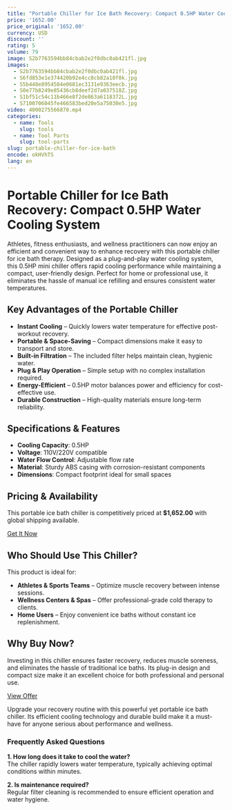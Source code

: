 ```yaml
---
title: "Portable Chiller for Ice Bath Recovery: Compact 0.5HP Water Cooling System"
price: '1652.00'
price_original: '1652.00'
currency: USD
discount: ''
rating: 5
volume: 79
image: S2b7763594bb84cbab2e2f0dbc0ab421fl.jpg
images:
  - S2b7763594bb84cbab2e2f0dbc0ab421fl.jpg
  - S6fd853e1e374420b92e4cc8cb82a10f0k.jpg
  - S5b448e8954584e0681ec3131e9363eecb.jpg
  - S0e77b8249e85436cb8deef2d7a037518Z.jpg
  - S1bf51c54c11b466e8f2de863a6118372L.jpg
  - S7100706045fe466583bed20e5a75030e5.jpg
video: 4000275566870.mp4
categories:
  - name: Tools
    slug: tools
  - name: Tool Parts
    slug: tool-parts
slug: portable-chiller-for-ice-bath
encode: okHVhTS
lang: en
---
```


# Portable Chiller for Ice Bath Recovery: Compact 0.5HP Water Cooling System  

Athletes, fitness enthusiasts, and wellness practitioners can now enjoy an efficient and convenient way to enhance recovery with this portable chiller for ice bath therapy. Designed as a plug-and-play water cooling system, this 0.5HP mini chiller offers rapid cooling performance while maintaining a compact, user-friendly design. Perfect for home or professional use, it eliminates the hassle of manual ice refilling and ensures consistent water temperatures.  

## Key Advantages of the Portable Chiller  

- **Instant Cooling** – Quickly lowers water temperature for effective post-workout recovery.  
- **Portable & Space-Saving** – Compact dimensions make it easy to transport and store.  
- **Built-in Filtration** – The included filter helps maintain clean, hygienic water.  
- **Plug & Play Operation** – Simple setup with no complex installation required.  
- **Energy-Efficient** – 0.5HP motor balances power and efficiency for cost-effective use.  
- **Durable Construction** – High-quality materials ensure long-term reliability.  

## Specifications & Features  

- **Cooling Capacity**: 0.5HP  
- **Voltage**: 110V/220V compatible  
- **Water Flow Control**: Adjustable flow rate  
- **Material**: Sturdy ABS casing with corrosion-resistant components  
- **Dimensions**: Compact footprint ideal for small spaces  

## Pricing & Availability  

This portable ice bath chiller is competitively priced at **$1,652.00** with global shipping available.  

<div class="flex justify-center my-2">  
  <a href="https://buy.csgad.com/okHVhTS" rel="nofollow sponsored" target="_blank" class="py-2 px-4 rounded-md text-white font-semibold bg-gradient-to-r from-[#f73c22] to-[#ff7b48]">Get It Now</a>  
</div>  

## Who Should Use This Chiller?  

This product is ideal for:  

- **Athletes & Sports Teams** – Optimize muscle recovery between intense sessions.  
- **Wellness Centers & Spas** – Offer professional-grade cold therapy to clients.  
- **Home Users** – Enjoy convenient ice baths without constant ice replenishment.  

## Why Buy Now?  

Investing in this chiller ensures faster recovery, reduces muscle soreness, and eliminates the hassle of traditional ice baths. Its plug-in design and compact size make it an excellent choice for both professional and personal use.  

<div class="flex justify-center my-2">  
  <a href="https://buy.csgad.com/okHVhTS" rel="nofollow sponsored" target="_blank" class="py-2 px-4 rounded-md text-white font-semibold bg-gradient-to-r from-[#f73c22] to-[#ff7b48]">View Offer</a>  
</div>  

Upgrade your recovery routine with this powerful yet portable ice bath chiller. Its efficient cooling technology and durable build make it a must-have for anyone serious about performance and wellness.  

### Frequently Asked Questions  

**1. How long does it take to cool the water?**  
The chiller rapidly lowers water temperature, typically achieving optimal conditions within minutes.  

**2. Is maintenance required?**  
Regular filter cleaning is recommended to ensure efficient operation and water hygiene.
